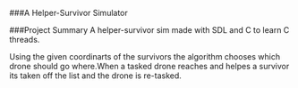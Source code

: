 

###A Helper-Survivor Simulator

###Project Summary 
   A helper-survivor sim made with SDL and C to learn C threads.
   
   Using the given coordinarts of the survivors the algorithm chooses which drone should go where.When a tasked drone reaches and helpes a survivor its taken off the list and the drone is re-tasked.

